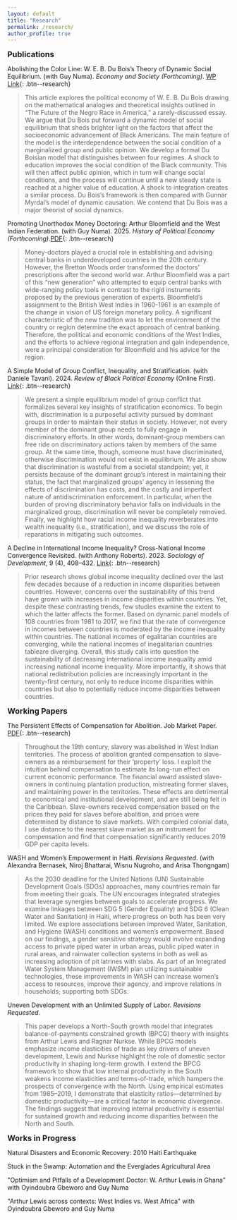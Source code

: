 ```yaml
---
layout: default
title: "Research"
permalink: /research/
author_profile: true
---
```

<!-- Google tag (gtag.js) -->
<script async src="https://www.googletagmanager.com/gtag/js?id=G-ETZN97YVKW"></script>
<script>
  window.dataLayer = window.dataLayer || [];
  function gtag(){dataLayer.push(arguments);}
  gtag('js', new Date());

  gtag('config', 'G-ETZN97YVKW');
</script>

<span style="font-size:1.25em; font-weight:bold;">Publications</span>

Abolishing the Color Line: W. E. B. Du Bois’s Theory of Dynamic Social Equilibrium. (with Guy Numa). *Economy and Society (Forthcoming)*. [WP Link](https://papers.ssrn.com/sol3/papers.cfm?abstract_id=5456834){: .btn--research}

>This article explores the political economy of W. E. B. Du Bois drawing on the mathematical analogies and theoretical insights outlined in “The Future of the Negro Race in America,” a rarely-discussed essay. We argue that Du Bois put forward a dynamic model of social equilibrium that sheds brighter light on the factors that affect the socioeconomic advancement of Black Americans. The main feature of the model is the interdependence between the social condition of a marginalized group and public opinion. We develop a formal Du Boisian model that distinguishes between four regimes. A shock to education improves the social condition of the Black community. This will then affect public opinion, which in turn will change social conditions, and the process will continue until a new steady state is reached at a higher value of education. A shock to integration creates a similar process. Du Bois’s framework is then compared with Gunnar Myrdal’s model of dynamic causation. We contend that Du Bois was a major theorist of social dynamics.

Promoting Unorthodox Money Doctoring: Arthur Bloomfield and the West Indian Federation. (with Guy Numa). 2025. *History of Political Economy (Forthcoming)*.[PDF](/files/brundage_numa(2025).pdf){: .btn--research}

>Money-doctors played a crucial role in establishing and advising central banks in underdeveloped countries in the 20th century. However, the Bretton Woods order transformed the doctors’ prescriptions after the second world war. Arthur Bloomfield was a part of this “new generation” who attempted to equip central banks with wide-ranging policy tools in contrast to the rigid instruments proposed by the previous generation of experts. Bloomfield’s assignment to the British West Indies in 1960-1961 is an example of the change in vision of US foreign monetary policy. A significant characteristic of the new tradition was to let the environment of the country or region determine the exact approach of central banking. Therefore, the political and economic conditions of the West Indies, and the efforts to achieve regional integration and gain independence, were a principal consideration for Bloomfield and his advice for the region. 

A Simple Model of Group Conflict, Inequality, and Stratification. (with Daniele Tavani). 2024. *Review of Black Political Economy* (Online First). [Link](https://doi.org/10.1177/00346446241275229){: .btn--research}

> We present a simple equilibrium model of group conflict that formalizes several key insights of stratification economics. To begin with, discrimination is a purposeful activity pursued by dominant groups in order to maintain their status in society. However, not every member of the dominant group needs to fully engage in discriminatory efforts. In other words, dominant-group members can free ride on discriminatory actions taken by members of the same group. At the same time, though, someone must have discriminated, otherwise discrimination would not exist in equilibrium. We also show that discrimination is wasteful from a societal standpoint; yet, it persists because of the dominant group’s interest in maintaining their status, the fact that marginalized groups’ agency in lessening the effects of discrimination has costs, and the costly and imperfect nature of antidiscrimination enforcement. In particular, when the burden of proving discriminatory behavior falls on individuals in the marginalized group, discrimination will never be completely removed. Finally, we highlight how racial income inequality reverberates into wealth inequality (i.e., stratification), and we discuss the role of reparations in mitigating such outcomes.

A Decline in International Income Inequality? Cross-National Income Convergence Revisited. (with Anthony Roberts). 2023. *Sociology of Development*, 9 (4), 408–432. [Link](https://doi.org/10.1525/sod.2023.9.4.408){: .btn--research}

>Prior research shows global income inequality declined over the last few decades because of a reduction in income disparities between countries. However, concerns over the sustainability of this trend have grown with increases in income disparities within countries. Yet, despite these contrasting trends, few studies examine the extent to which the latter affects the former. Based on dynamic panel models of 108 countries from 1981 to 2017, we find that the rate of convergence in incomes between countries is moderated by the income inequality within countries. The national incomes of egalitarian countries are converging, while the national incomes of inegalitarian countries tableare diverging. Overall, this study calls into question the sustainability of decreasing international income inequality amid increasing national income inequality. More importantly, it shows that national redistribution policies are increasingly important in the twenty-first century, not only to reduce income disparities within countries but also to potentially reduce income disparities between countries.


<span style="font-size:1.25em; font-weight:bold;">Working Papers</span>

The Persistent Effects of Compensation for Abolition. Job Market Paper. [PDF](/files/BrundageJMP.pdf){: .btn--research}

>Throughout the 19th century, slavery was abolished in West Indian territories. The process of abolition granted compensation to slave-owners as a reimbursement for their ‘property’ loss. I exploit the intuition behind compensation to estimate its long-run effect on current economic performance. The financial award assisted slave-owners in continuing plantation production, mistreating former slaves, and maintaining power in the territories. These effects are detrimental to economical and institutional development, and are still being felt in the Caribbean. Slave-owners received compensation based on the prices they paid for slaves before abolition, and prices were determined by distance to slave markets. With compiled colonial data, I use distance to the nearest slave market as an instrument for compensation and find that compensation significantly reduces 2019 GDP per capita levels.

WASH and Women’s Empowerment in Haiti. *Revisions Requested*. (with Alexandra Bernasek, Niroj Bhattarai, Wisnu Nugroho, and Arisa Thongngam)

>As the 2030 deadline for the United Nations (UN) Sustainable Development Goals (SDGs) approaches, many countries remain far from meeting their goals. The UN encourages integrated strategies that leverage synergies between goals to accelerate progress. We examine linkages between SDG 5 (Gender Equality) and SDG 6 (Clean Water and Sanitation) in Haiti, where progress on both has been very limited. We explore associations between improved Water, Sanitation, and Hygiene (WASH) conditions and women’s empowerment. Based on our findings, a gender sensitive strategy would involve expanding access to private piped water in urban areas, public piped water in rural areas, and rainwater collection systems in both as well as increasing adoption of pit latrines with slabs. As part of an Integrated Water System Management (IWSM) plan utilizing sustainable technologies, these improvements in WASH can increase women’s access to resources, improve their agency, and improve relations in households; supporting both SDGs.

Uneven Development with an Unlimited Supply of Labor. *Revisions Requested*. 

>This paper develops a North-South growth model that integrates balance-of-payments constrained growth (BPCG) theory with insights from Arthur Lewis and Ragnar Nurkse. While BPCG models emphasize income elasticities of trade as key drivers of uneven
development, Lewis and Nurkse highlight the role of domestic sector productivity in shaping long-term growth. I extend the BPCG framework to show that low internal productivity in the South weakens income elasticities and terms-of-trade, which hampers
the prospects of convergence with the North. Using empirical estimates from 1985–2019, I demonstrate that elasticity ratios—determined by domestic productivity—are a critical factor in economic divergence. The findings suggest that improving internal productivity is essential for sustained growth and reducing income disparities between the North and South.
>
<span style="font-size:1.25em; font-weight:bold;"> Works in Progress</span>

Natural Disasters and Economic Recovery: 2010 Haiti Earthquake

Stuck in the Swamp: Automation and the Everglades Agricultural Area

"Optimism and Pitfalls of a Development Doctor: W. Arthur Lewis in Ghana" with Oyindoubra Gbeworo and Guy Numa

"Arthur Lewis across contexts: West Indies vs. West Africa" with Oyindoubra Gbeworo and Guy Numa





